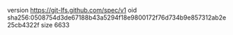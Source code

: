 version https://git-lfs.github.com/spec/v1
oid sha256:0508754d3de67188b43a5294f18e9800172f76d734b9e857312ab2e25cb4322f
size 6633
